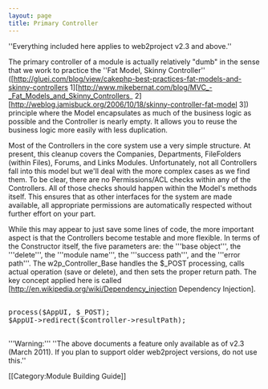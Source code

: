 ```yaml
---
layout: page
title: Primary Controller
---
```


''Everything included here applies to web2project v2.3 and above.''

The primary controller of a module is actually relatively "dumb" in the sense that we work to practice the ''Fat Model, Skinny Controller'' ([http://gluei.com/blog/view/cakephp-best-practices-fat-models-and-skinny-controllers 1][http://www.mikebernat.com/blog/MVC_-_Fat_Models_and_Skinny_Controllers_ 2][http://weblog.jamisbuck.org/2006/10/18/skinny-controller-fat-model 3]) principle where the Model encapsulates as much of the business logic as possible and the Controller is nearly empty. It allows you to reuse the business logic more easily with less duplication.

Most of the Controllers in the core system use a very simple structure. At present, this cleanup covers the Companies, Departments, FileFolders (within Files), Forums, and Links Modules. Unfortunately, not all Controllers fall into this model but we'll deal with the more complex cases as we find them. To be clear, there are no Permissions/ACL checks within any of the Controllers. All of those checks should happen within the Model's methods itself. This ensures that as other interfaces for the system are made available, all appropriate permissions are automatically respected without further effort on your part.

While this may appear to just save some lines of code, the more important aspect is that the Controllers become testable and more flexible. In terms of the Constructor itself, the five parameters are: the '''base object''', the '''delete''', the '''module name''', the '''success path''', and the '''error path'''. The w2p_Controller_Base handles the $_POST processing, calls actual operation (save or delete), and then sets the proper return path. The key concept applied here is called [http://en.wikipedia.org/wiki/Dependency_injection Dependency Injection].

<pre class="brush:php">

<?php /* $Id$ $URL$ */
if (!defined('W2P_BASE_DIR')) {
    die('You should not access this file directly.');
}

$delete = (int) w2PgetParam($_POST, 'del', 0);

$controller = new w2p_Controllers_Base(
                    new CLink(), $delete, 'Links', 'm=links', 'm=links&a=addedit'
                  );

$AppUI = $controller->process($AppUI, $_POST);
$AppUI->redirect($controller->resultPath);

</pre>

'''Warning:''' ''The above documents a feature only available as of v2.3 (March 2011). If you plan to support older web2project versions, do not use this.''

[[Category:Module Building Guide]]
